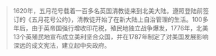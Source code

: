 >1620年，五月花号载着一百多名英国清教徒来到北美大陆。遵照登陆前签订的《五月花号公约》，清教徒开始了在新大陆上自治管理的生活。100多年后，由于英帝国强行增收印花税，殖民地独立战争爆发，1776年，北美13个英殖民地宣布成立美利坚合众国，并在1787年制定了对美国发展影响深远的成文宪法，建立起中央政府。

